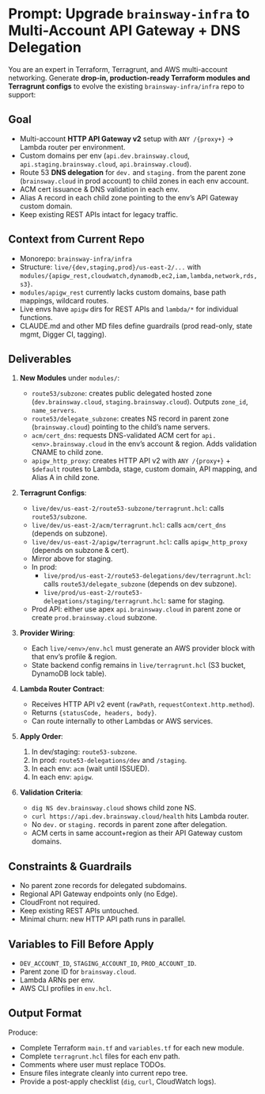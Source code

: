 # Prompt: Upgrade `brainsway-infra` to Multi-Account API Gateway + DNS Delegation

You are an expert in Terraform, Terragrunt, and AWS multi-account networking. Generate **drop-in, production-ready Terraform modules and Terragrunt configs** to evolve the existing `brainsway-infra/infra` repo to support:

## Goal
- Multi-account **HTTP API Gateway v2** setup with `ANY /{proxy+}` → Lambda router per environment.
- Custom domains per env (`api.dev.brainsway.cloud`, `api.staging.brainsway.cloud`, `api.brainsway.cloud`).
- Route 53 **DNS delegation** for `dev.` and `staging.` from the parent zone (`brainsway.cloud` in prod account) to child zones in each env account.
- ACM cert issuance & DNS validation in each env.
- Alias A record in each child zone pointing to the env’s API Gateway custom domain.
- Keep existing REST APIs intact for legacy traffic.

## Context from Current Repo
- Monorepo: `brainsway-infra/infra`
- Structure: `live/{dev,staging,prod}/us-east-2/...` with `modules/{apigw_rest,cloudwatch,dynamodb,ec2,iam,lambda,network,rds,s3}`.
- `modules/apigw_rest` currently lacks custom domains, base path mappings, wildcard routes.
- Live envs have `apigw` dirs for REST APIs and `lambda/*` for individual functions.
- CLAUDE.md and other MD files define guardrails (prod read-only, state mgmt, Digger CI, tagging).

## Deliverables
1. **New Modules** under `modules/`:
   - `route53/subzone`: creates public delegated hosted zone (`dev.brainsway.cloud`, `staging.brainsway.cloud`). Outputs `zone_id`, `name_servers`.
   - `route53/delegate_subzone`: creates NS record in parent zone (`brainsway.cloud`) pointing to the child’s name servers.
   - `acm/cert_dns`: requests DNS-validated ACM cert for `api.<env>.brainsway.cloud` in the env’s account & region. Adds validation CNAME to child zone.
   - `apigw_http_proxy`: creates HTTP API v2 with `ANY /{proxy+}` + `$default` routes to Lambda, stage, custom domain, API mapping, and Alias A in child zone.

2. **Terragrunt Configs**:
   - `live/dev/us-east-2/route53-subzone/terragrunt.hcl`: calls `route53/subzone`.
   - `live/dev/us-east-2/acm/terragrunt.hcl`: calls `acm/cert_dns` (depends on subzone).
   - `live/dev/us-east-2/apigw/terragrunt.hcl`: calls `apigw_http_proxy` (depends on subzone & cert).
   - Mirror above for staging.
   - In prod:
     - `live/prod/us-east-2/route53-delegations/dev/terragrunt.hcl`: calls `route53/delegate_subzone` (depends on dev subzone).
     - `live/prod/us-east-2/route53-delegations/staging/terragrunt.hcl`: same for staging.
   - Prod API: either use apex `api.brainsway.cloud` in parent zone or create `prod.brainsway.cloud` subzone.

3. **Provider Wiring**:
   - Each `live/<env>/env.hcl` must generate an AWS provider block with that env’s profile & region.
   - State backend config remains in `live/terragrunt.hcl` (S3 bucket, DynamoDB lock table).

4. **Lambda Router Contract**:
   - Receives HTTP API v2 event (`rawPath`, `requestContext.http.method`).
   - Returns `{statusCode, headers, body}`.
   - Can route internally to other Lambdas or AWS services.

5. **Apply Order**:
   1) In dev/staging: `route53-subzone`.
   2) In prod: `route53-delegations/dev` and `/staging`.
   3) In each env: `acm` (wait until ISSUED).
   4) In each env: `apigw`.

6. **Validation Criteria**:
   - `dig NS dev.brainsway.cloud` shows child zone NS.
   - `curl https://api.dev.brainsway.cloud/health` hits Lambda router.
   - No `dev.` or `staging.` records in parent zone after delegation.
   - ACM certs in same account+region as their API Gateway custom domains.

## Constraints & Guardrails
- No parent zone records for delegated subdomains.
- Regional API Gateway endpoints only (no Edge).
- CloudFront not required.
- Keep existing REST APIs untouched.
- Minimal churn: new HTTP API path runs in parallel.

## Variables to Fill Before Apply
- `DEV_ACCOUNT_ID`, `STAGING_ACCOUNT_ID`, `PROD_ACCOUNT_ID`.
- Parent zone ID for `brainsway.cloud`.
- Lambda ARNs per env.
- AWS CLI profiles in `env.hcl`.

## Output Format
Produce:
- Complete Terraform `main.tf` and `variables.tf` for each new module.
- Complete `terragrunt.hcl` files for each env path.
- Comments where user must replace TODOs.
- Ensure files integrate cleanly into current repo tree.
- Provide a post-apply checklist (`dig`, `curl`, CloudWatch logs).

